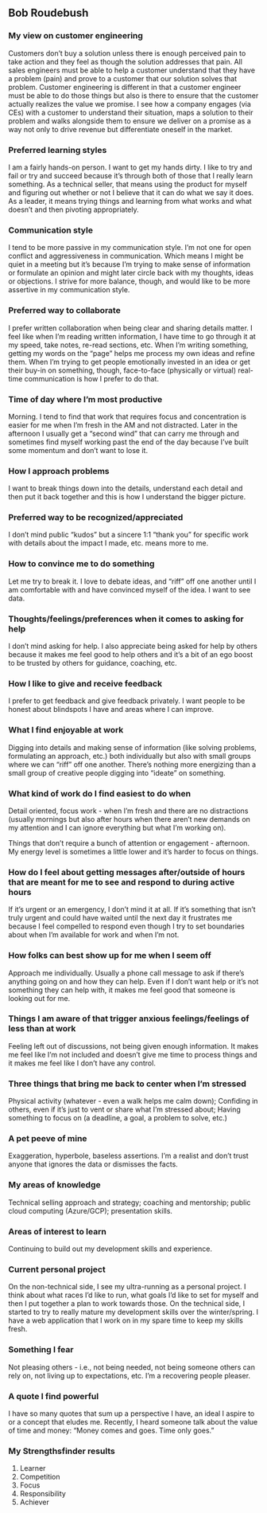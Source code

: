 ## Bob Roudebush

### My view on customer engineering

Customers don’t buy a solution unless there is enough perceived pain to take action and they feel as though the solution addresses that pain. All sales engineers must be able to help a customer understand that they have a problem (pain) and prove to a customer that our solution solves that problem. Customer engineering is different in that a customer engineer must be able to do those things but also is there to ensure that the customer actually realizes the value we promise. I see how a company engages (via CEs) with a customer to understand their situation, maps a solution to their problem and walks alongside them to ensure we deliver on a promise as a way not only to drive revenue but differentiate oneself in the market.

### Preferred learning styles

I am a fairly hands-on person. I want to get my hands dirty. I like to try and fail or try and succeed because it’s through both of those that I really learn something. As a technical seller, that means using the product for myself and figuring out whether or not I believe that it can do what we say it does. As a leader, it means trying things and learning from what works and what doesn’t and then pivoting appropriately.

### Communication style

I tend to be more passive in my communication style. I’m not one for open conflict and aggressiveness in communication. Which means I might be quiet in a meeting but it’s because I’m trying to make sense of information or formulate an opinion and might later circle back with my thoughts, ideas or objections. I strive for more balance, though, and would like to be more assertive in my communication style.

### Preferred way to collaborate

I prefer written collaboration when being clear and sharing details matter. I feel like when I’m reading written information, I have time to go through it at my speed, take notes, re-read sections, etc. When I’m writing something, getting my words on the “page” helps me process my own ideas and refine them. When I’m trying to get people emotionally invested in an idea or get their buy-in on something, though, face-to-face (physically or virtual) real-time communication is how I prefer to do that.

### Time of day where I’m most productive

Morning. I tend to find that work that requires focus and concentration is easier for me when I’m fresh in the AM and not distracted. Later in the afternoon I usually get a “second wind” that can carry me through and sometimes find myself working past the end of the day because I’ve built some momentum and don’t want to lose it.

### How I approach problems

I want to break things down into the details, understand each detail and then put it back together and this is how I understand the bigger picture.

### Preferred way to be recognized/appreciated

I don’t mind public “kudos” but a sincere 1:1 “thank you” for specific work with details about the impact I made, etc. means more to me.

### How to convince me to do something

Let me try to break it. I love to debate ideas, and “riff” off one another until I am comfortable with and have convinced myself of the idea. I want to see data.

### Thoughts/feelings/preferences when it comes to asking for help

I don’t mind asking for help. I also appreciate being asked for help by others because it makes me feel good to help others and it’s a bit of an ego boost to be trusted by others for guidance, coaching, etc.

### How I like to give and receive feedback

I prefer to get feedback and give feedback privately. I want people to be honest about blindspots I have and areas where I can improve.

### What I find enjoyable at work

Digging into details and making sense of information (like solving problems, formulating an approach, etc.) both individually but also with small groups where we can “riff” off one another. There’s nothing more energizing than a small group of creative people digging into “ideate” on something.

### What kind of work do I find easiest to do when

Detail oriented, focus work - when I’m fresh and there are no distractions (usually mornings but also after hours when there aren’t new demands on my attention and I can ignore everything but what I’m working on).

Things that don’t require a bunch of attention or engagement - afternoon. My energy level is sometimes a little lower and it’s harder to focus on things.

### How do I feel about getting messages after/outside of hours that are meant for me to see and respond to during active hours

If it’s urgent or an emergency, I don’t mind it at all. If it’s something that isn’t truly urgent and could have waited until the next day it frustrates me because I feel compelled to respond even though I try to set boundaries about when I’m available for work and when I’m not.

### How folks can best show up for me when I seem off

Approach me individually. Usually a phone call message to ask if there’s anything going on and how they can help. Even if I don’t want help or it’s not something they can help with, it makes me feel good that someone is looking out for me.

### Things I am aware of that trigger anxious feelings/feelings of less than at work

Feeling left out of discussions, not being given enough information. It makes me feel like I’m not included and doesn’t give me time to process things and it makes me feel like I don’t have any control.

### Three things that bring me back to center when I’m stressed

Physical activity (whatever - even a walk helps me calm down); Confiding in others, even if it’s just to vent or share what I’m stressed about; Having something to focus on (a deadline, a goal, a problem to solve, etc.)

### A pet peeve of mine

Exaggeration, hyperbole, baseless assertions. I’m a realist and don’t trust anyone that ignores the data or dismisses the facts.

### My areas of knowledge

Technical selling approach and strategy; coaching and mentorship; public cloud computing (Azure/GCP); presentation skills.

### Areas of interest to learn

Continuing to build out my development skills and experience.

### Current personal project

On the non-technical side, I see my ultra-running as a personal project. I think about what races I’d like to run, what goals I’d like to set for myself and then I put together a plan to work towards those. On the technical side, I started to try to really mature my development skills over the winter/spring. I have a web application that I work on in my spare time to keep my skills fresh.

### Something I fear

Not pleasing others - i.e., not being needed, not being someone others can rely on, not living up to expectations, etc. I’m a recovering people pleaser.

### A quote I find powerful

I have so many quotes that sum up a perspective I have, an ideal I aspire to or a concept that eludes me. Recently, I heard someone talk about the value of time and money: “Money comes and goes. Time only goes.”

### My Strengthsfinder results

1. Learner
2. Competition
3. Focus
4. Responsibility
5. Achiever

